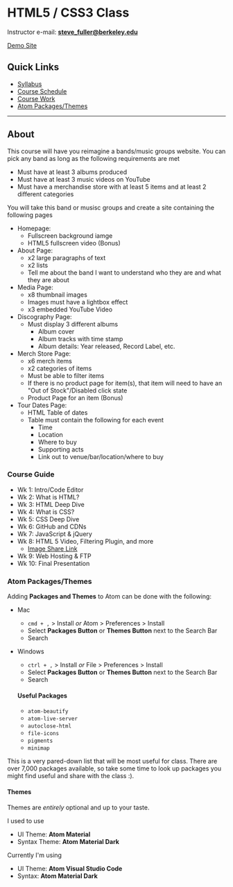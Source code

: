 # HTML5 / CSS3 Class

Instructor e-mail: **steve_fuller@berkeley.edu**

[Demo Site](https://www.williamsfuller.com/projects/deftones-site/)

## Quick Links

- [Syllabus](https://github.com/wsfuller/html5-css3-class/blob/master/class-resources/HTML5%252FCSS3%20Syllabus.pdf)
- [Course Schedule](#course-schedule)
- [Course Work](#course-work)
- [Atom Packages/Themes](#atom-packagesthemes)

---

## About

This course will have you reimagine a bands/music groups website. You can pick any band as long as the following requirements are met

- Must have at least 3 albums produced
- Must have at least 3 music videos on YouTube
- Must have a merchandise store with at least 5 items and at least 2 different categories

You will take this band or musisc groups and create a site containing the following pages

- Homepage:
  - Fullscreen background iamge
  - HTML5 fullscreen video (Bonus)
- About Page:
  - x2 large paragraphs of text
  - x2 lists
  - Tell me about the band I want to understand who they are and what they are about
- Media Page:
  - x8 thumbnail images
  - Images must have a lightbox effect
  - x3 embedded YouTube Video
- Discography Page:
  - Must display 3 different albums
    - Album cover
    - Album tracks with time stamp
    - Album details: Year released, Record Label, etc.
- Merch Store Page:
  - x6 merch items
  - x2 categories of items
  - Must be able to filter items
  - If there is no product page for item(s), that item will need to have an "Out of Stock"/Disabled click state
  - Product Page for an item (Bonus)
- Tour Dates Page:
  - HTML Table of dates
  - Table must contain the following for each event
    - Time
    - Location
    - Where to buy
    - Supporting acts
    - Link out to venue/bar/location/where to buy

### Course Guide

- Wk 1: Intro/Code Editor
- Wk 2: What is HTML?
- Wk 3: HTML Deep Dive
- Wk 4: What is CSS?
- Wk 5: CSS Deep Dive
- Wk 6: GitHub and CDNs
- Wk 7: JavaScript & jQuery
- Wk 8: HTML 5 Video, Filtering Plugin, and more
  - [Image Share Link](https://drive.google.com/drive/folders/1hUSS0cFo8olYPWZ1Ga0gIcTG8E-409F6?usp=sharing)
- Wk 9: Web Hosting & FTP
- Wk 10: Final Presentation

### Atom Packages/Themes

Adding **Packages and Themes** to Atom can be done with the following:

- Mac
  - `cmd + ,` > Install _or_ Atom > Preferences > Install
  - Select **Packages Button** or **Themes Button** next to the Search Bar
  - Search
- Windows

  - `ctrl + ,` > Install _or_ File > Preferences > Install
  - Select **Packages Button** or **Themes Button** next to the Search Bar
  - Search

  #### Useful Packages

  - `atom-beautify`
  - `atom-live-server`
  - `autoclose-html`
  - `file-icons`
  - `pigments`
  - `minimap`

This is a very pared-down list that will be most useful for class. There are over 7,000 packages available, so take some time to look up packages you might find useful and share with the class :).

#### Themes

Themes are _entirely_ optional and up to your taste.

I used to use

- UI Theme: **Atom Material**
- Syntax Theme: **Atom Material Dark**

Currently I'm using

- UI Theme: **Atom Visual Studio Code**
- Syntax: **Atom Material Dark**
